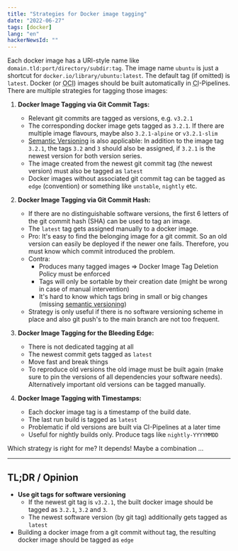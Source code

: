 ```yaml
---
title: "Strategies for Docker image tagging"
date: "2022-06-27"
tags: [docker]
lang: "en"
hackerNewsId: ""
---
```


Each docker image has a URI-style name like `domain.tld:port/directory/subdir:tag`. The image name `ubuntu` is just a shortcut for `docker.io/library/ubuntu:latest`. The default tag (if omitted) is `latest`. Docker (or <abbr title="Open Container Initiative">OCI</abbr>) images should be built automatically in <abbr title="Continuous Integration">CI</abbr>-Pipelines. There are multiple strategies for tagging those images:

1. **Docker Image Tagging via Git Commit Tags:**
    * Relevant git commits are tagged as versions, e.g. `v3.2.1`
    * The corresponding docker image gets tagged as `3.2.1`. If there are multiple image flavours, maybe also `3.2.1-alpine` or `v3.2.1-slim`
    * [Semantic Versioning](https://semver.org/) is also applicable: In addition to the image tag `3.2.1`, the tags `3.2` and `3` should also be assigned, if `3.2.1` is the newest version for both version series.
    * The image created from the newest git commit tag (the newest version) must also be tagged as `latest`
    * Docker images without associated git commit tag can be tagged as `edge` (convention) or something like `unstable`, `nightly` etc.
   
2. **Docker Image Tagging via Git Commit Hash:**
    * If there are no distinguishable software versions, the first 6 letters of the git commit hash (SHA) can be used to tag an image.
    * The `latest` tag gets assigned manually to a docker image.
    * Pro: It's easy to find the belonging image for a git commit. So an old version can easily be deployed if the newer one fails. Therefore, you must know which commit introduced the problem.
    * Contra:
        * Produces many tagged images => Docker Image Tag Deletion Policy must be enforced
        * Tags will only be sortable by their creation date (might be wrong in case of manual intervention)
        * It's hard to know which tags bring in small or big changes (missing [semantic versioning](https://semver.org/))
    * Strategy is only useful if there is no software versioning scheme in place and also git push's to the main branch are not too frequent.
   
3. **Docker Image Tagging for the Bleeding Edge:**
    * There is not dedicated tagging at all
    * The newest commit gets tagged as `latest`
    * Move fast and break things
    * To reproduce old versions the old image must be built again (make sure to pin the versions of all dependencies your software needs). Alternatively important old versions can be tagged manually.
   
4. **Docker Image Tagging with Timestamps:**
    * Each docker image tag is a timestamp of the build date.
    * The last run build is tagged as `latest`
    * Problematic if old versions are built via CI-Pipelines at a later time
    * Useful for nightly builds only. Produce tags like `nightly-YYYYMMDD`

Which strategy is right for me? It depends! Maybe a combination ...

---

## TL;DR / Opinion

* **Use git tags for software versioning**
    * If the newest git tag is `v3.2.1`, the built docker image should be tagged as `3.2.1`, `3.2` and `3`.
    * The newest software version (by git tag) additionally gets tagged as `latest`
* Building a docker image from a git commit without tag, the resulting docker image should be tagged as `edge`

